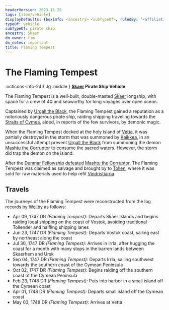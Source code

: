 ```yaml
---
headerVersion: 2023.11.25
tags: [item/vehicle]
displayDefaults: {boxInfo: <ancestry> <subTypeOf>, ruledBy: '<affiliationtitle:t>: <name> <(of )primary>'}
typeOf: vehicle
subTypeOf: pirate ship
ancestry: Skaer
dm_owner: tim
dm_notes: important
title: Flaming Tempest
---
```

# The Flaming Tempest
:octicons-info-24:{ .lg .middle } **[Skaer](<../../gazetteer/western-green-sea/realms/skaer.md>) Pirate Ship Vehicle**  

The Flaming Tempest is a well-built, double-masted [Skaer](<../../gazetteer/western-green-sea/realms/skaer.md>) longship, with space for a crew of 40 and seaworthy for long voyages over open ocean. 

Captained by [Urgall the Black](<../../people/skaer/urgall-the-black.md>), the Flaming Tempest gained a reputation as a notoriously dangerous pirate ship, raiding shipping traveling towards the [Straits of Cymea](<../../gazetteer/western-green-sea/straits-of-cymea.md>), aided, in reports of the few survivors, by demonic magic. 


When the Flaming Tempest docked at the holy island of [Vetta](<../../gazetteer/western-green-sea/skaerhem/vetta.md>), it was partially destroyed in the storm that was summoned by [Kaikkea](<../../gods-and-religions/gods/incorporeal-gods/kaikkea.md>), in an unsuccessful attempt prevent [Urgall the Black](<../../people/skaer/urgall-the-black.md>) from summoning the demon [Mashtu the Corruptor](<../../people/extraplanar-powers/mashtu-the-corruptor.md>) to consume the sacred waters. However, the storm did trap the demon on the island. 


After the [Dunmar Fellowship](<../../people/pcs/dunmar-fellowship/dunmar-fellowship.md>) [defeated](<../../campaigns/dunmari-frontier-campaign/session-notes/session-81-dufr.md>) [Mashtu the Corruptor](<../../people/extraplanar-powers/mashtu-the-corruptor.md>), The Flaming Tempest was claimed as salvage and brought by to [Tollen](<../../gazetteer/greater-sembara/tollen/tollen.md>), where it was sold for raw materials used to help refit [Vindristjarna](<./vindristjarna.md>). 



## Travels
The journeys of the Flaming Tempest were reconstructed from the log records by [Wellby](<../../people/pcs/dunmar-fellowship/wellby.md>) as follows:
- Apr 09, 1747 DR *(Flaming Tempest):* Departs Skaer Islands and begins raiding local shipping on the coast of Vostok, avoiding traditional Tollender and halfling shipping lanes
- Jun 23, 1747 DR *(Flaming Tempest):* Departs Vostok coast, sailing east by northeast along the coast
- Jul 30, 1747 DR *(Flaming Tempest):* Arrives in Irrla, after hugging the coast for a month with many stops in the barren lands between Skaerhem and Ursk
- Sep 04, 1747 DR *(Flaming Tempest):* Departs Irrla, sailing southwest towards the southern coast of the Cymean Peninsula
- Oct 02, 1747 DR *(Flaming Tempest):* Begins raiding off the southern coast of the Cymean Peninsula
- Feb 23, 1748 DR *(Flaming Tempest):* Puts into harbor in a small island off the Cymean coast
- Apr 01, 1748 DR *(Flaming Tempest):* Departs small island off the Cymean coast
- May 03, 1748 DR *(Flaming Tempest):* Arrives at Vetta
